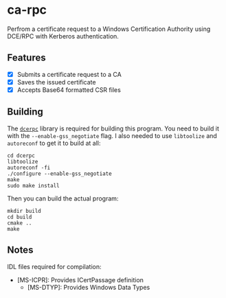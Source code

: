 # ca-rpc

Perfrom a certificate request to a Windows Certification Authority using
DCE/RPC with Kerberos authentication.

## Features

- [x] Submits a certificate request to a CA
- [x] Saves the issued certificate
- [x] Accepts Base64 formatted CSR files

## Building

The [`dcerpc`](https://github.com/dcerpc/dcerpc) library is required for
building this program. You need to build it with the `--enable-gss_negotiate`
flag. I also needed to use `libtoolize` and `autoreconf` to get it to build at
all:

```
cd dcerpc
libtoolize
autoreconf -fi
./configure --enable-gss_negotiate
make
sudo make install
```

Then you can build the actual program:

```
mkdir build
cd build
cmake ..
make
```

## Notes

IDL files required for compilation:

* [MS-ICPR]\: Provides ICertPassage definition
    * [MS-DTYP]\: Provides Windows Data Types
